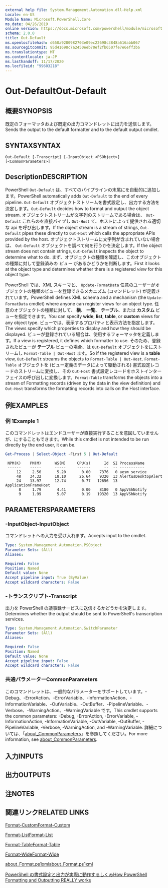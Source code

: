 ```yaml
---
external help file: System.Management.Automation.dll-Help.xml
Locale: en-US
Module Name: Microsoft.PowerShell.Core
ms.date: 04/26/2019
online version: https://docs.microsoft.com/powershell/module/microsoft.powershell.core/out-default?view=powershell-7.2&WT.mc_id=ps-gethelp
schema: 2.0.0
title: Out-Default
ms.openlocfilehash: d650a9280982703e09ec22698c3848a616abb067
ms.sourcegitcommit: 95d41698c7a2450eeb70ef2fb6507fe7e6eff3b6
ms.translationtype: MT
ms.contentlocale: ja-JP
ms.lasthandoff: 11/17/2020
ms.locfileid: "99603218"
---
```

# <span data-ttu-id="16d6f-102">Out-Default</span><span class="sxs-lookup"><span data-stu-id="16d6f-102">Out-Default</span></span>

## <span data-ttu-id="16d6f-103">概要</span><span class="sxs-lookup"><span data-stu-id="16d6f-103">SYNOPSIS</span></span>
<span data-ttu-id="16d6f-104">既定のフォーマッタおよび既定の出力コマンドレットに出力を送信します。</span><span class="sxs-lookup"><span data-stu-id="16d6f-104">Sends the output to the default formatter and to the default output cmdlet.</span></span>

## <span data-ttu-id="16d6f-105">SYNTAX</span><span class="sxs-lookup"><span data-stu-id="16d6f-105">SYNTAX</span></span>

```
Out-Default [-Transcript] [-InputObject <PSObject>] [<CommonParameters>]
```

## <span data-ttu-id="16d6f-106">Description</span><span class="sxs-lookup"><span data-stu-id="16d6f-106">DESCRIPTION</span></span>

<span data-ttu-id="16d6f-107">PowerShell `Out-Default` は、すべてのパイプラインの末尾にを自動的に追加します。</span><span class="sxs-lookup"><span data-stu-id="16d6f-107">PowerShell automatically adds `Out-Default` to the end of every pipeline.</span></span> <span data-ttu-id="16d6f-108">`Out-Default` オブジェクトストリームを書式設定し、出力する方法を決定します。</span><span class="sxs-lookup"><span data-stu-id="16d6f-108">`Out-Default` decides how to format and output the object stream.</span></span> <span data-ttu-id="16d6f-109">オブジェクトストリームが文字列のストリームである場合は、 `Out-Default` これらのを直接パイプし `Out-Host` て、ホストによって提供される適切な api を呼び出します。</span><span class="sxs-lookup"><span data-stu-id="16d6f-109">If the object stream is a stream of strings, `Out-Default` pipes these directly to `Out-Host` which calls the appropriate APIs provided by the host.</span></span> <span data-ttu-id="16d6f-110">オブジェクトストリームに文字列が含まれていない場合は、 `Out-Default` オブジェクトを調べて何を行うかを決定します。</span><span class="sxs-lookup"><span data-stu-id="16d6f-110">If the object stream does not contain strings, `Out-Default` inspects the object to determine what to do.</span></span>
<span data-ttu-id="16d6f-111">まず、オブジェクトの種類を確認し、このオブジェクトの種類に対して登録済みの _ビュー_ があるかどうかを判断します。</span><span class="sxs-lookup"><span data-stu-id="16d6f-111">First it looks at the object type and determines whether there is a registered _view_ for this object type.</span></span>

<span data-ttu-id="16d6f-112">PowerShell では、XML スキーマと、 `Update-FormatData` 任意のユーザーがオブジェクトの種類のビューを登録できるメカニズム (コマンドレット) が定義されています。</span><span class="sxs-lookup"><span data-stu-id="16d6f-112">PowerShell defines XML schema and a mechanism (the `Update-FormatData` cmdlet) where anyone can register views for an object type.</span></span> <span data-ttu-id="16d6f-113">任意のオブジェクトの種類に対して、 **横**、 **一覧**、 **テーブル**、または **カスタム** ビューを指定できます。</span><span class="sxs-lookup"><span data-stu-id="16d6f-113">You can specify **wide**, **list**, **table**, or **custom** views for any object type.</span></span> <span data-ttu-id="16d6f-114">ビューでは、表示するプロパティと表示方法を指定します。</span><span class="sxs-lookup"><span data-stu-id="16d6f-114">The views specify which properties to display and how they should be displayed.</span></span> <span data-ttu-id="16d6f-115">ビューが登録されている場合は、使用するフォーマッタを定義します。</span><span class="sxs-lookup"><span data-stu-id="16d6f-115">If a view is registered, it defines which formatter to use.</span></span> <span data-ttu-id="16d6f-116">そのため、登録されたビューが **テーブル** ビューの場合、は `Out-Default` オブジェクトをにストリームし `Format-Table | Out-Host` ます。</span><span class="sxs-lookup"><span data-stu-id="16d6f-116">So if the registered view is a **table** view, `Out-Default` streams the objects to `Format-Table | Out-Host`.</span></span> <span data-ttu-id="16d6f-117">`Format-Table` オブジェクトを (ビュー定義のデータによって駆動される) 書式設定レコードのストリームに変換し、その `Out-Host` 書式設定レコードをホストインターフェイスの呼び出しに変換します。</span><span class="sxs-lookup"><span data-stu-id="16d6f-117">`Format-Table` transforms the objects into a stream of Formatting records (driven by the data in the view definition) and `Out-Host` transforms the formatting records into calls on the Host interface.</span></span>

## <span data-ttu-id="16d6f-118">例</span><span class="sxs-lookup"><span data-stu-id="16d6f-118">EXAMPLES</span></span>

### <span data-ttu-id="16d6f-119">例 1</span><span class="sxs-lookup"><span data-stu-id="16d6f-119">Example 1</span></span>

<span data-ttu-id="16d6f-120">このコマンドレットはエンドユーザーが直接実行することを意図していませんが、にすることもできます。</span><span class="sxs-lookup"><span data-stu-id="16d6f-120">While this cmdlet is not intended to be run directly by the end user, it can be.</span></span>

```powershell
Get-Process | Select-Object -First 5 | Out-Default
```

```Output
 NPM(K)    PM(M)      WS(M)     CPU(s)      Id  SI ProcessName
 ------    -----      -----     ------      --  -- -----------
     12     2.56       5.20       0.00    7376   0 aesm_service
     48    34.32      18.10      26.64    9320  13 AlertusDesktopAlert
     24    13.97      12.74       0.77   12656  13 ApplicationFrameHost
      8     1.79       4.41       0.00    8180   0 AppVShNotify
      9     1.99       5.07       0.19   19320  13 AppVShNotify
```

## <span data-ttu-id="16d6f-121">PARAMETERS</span><span class="sxs-lookup"><span data-stu-id="16d6f-121">PARAMETERS</span></span>

### <span data-ttu-id="16d6f-122">-InputObject</span><span class="sxs-lookup"><span data-stu-id="16d6f-122">-InputObject</span></span>

<span data-ttu-id="16d6f-123">コマンドレットへの入力を受け入れます。</span><span class="sxs-lookup"><span data-stu-id="16d6f-123">Accepts input to the cmdlet.</span></span>

```yaml
Type: System.Management.Automation.PSObject
Parameter Sets: (All)
Aliases:

Required: False
Position: Named
Default value: None
Accept pipeline input: True (ByValue)
Accept wildcard characters: False
```

### <span data-ttu-id="16d6f-124">-トランスクリプト</span><span class="sxs-lookup"><span data-stu-id="16d6f-124">-Transcript</span></span>

<span data-ttu-id="16d6f-125">出力を PowerShell の議事録サービスに送信するかどうかを決定します。</span><span class="sxs-lookup"><span data-stu-id="16d6f-125">Determines whether the output should be sent to PowerShell's transcription services.</span></span>

```yaml
Type: System.Management.Automation.SwitchParameter
Parameter Sets: (All)
Aliases:

Required: False
Position: Named
Default value: None
Accept pipeline input: False
Accept wildcard characters: False
```

### <span data-ttu-id="16d6f-126">共通パラメーター</span><span class="sxs-lookup"><span data-stu-id="16d6f-126">CommonParameters</span></span>

<span data-ttu-id="16d6f-127">このコマンドレットは、一般的なパラメーターをサポートしています。-Debug、-ErrorAction、-ErrorVariable、-InformationAction、-InformationVariable、-OutVariable、-OutBuffer、-PipelineVariable、-Verbose、-WarningAction、-WarningVariable です。</span><span class="sxs-lookup"><span data-stu-id="16d6f-127">This cmdlet supports the common parameters: -Debug, -ErrorAction, -ErrorVariable, -InformationAction, -InformationVariable, -OutVariable, -OutBuffer, -PipelineVariable, -Verbose, -WarningAction, and -WarningVariable.</span></span> <span data-ttu-id="16d6f-128">詳細については、「[about_CommonParameters](https://go.microsoft.com/fwlink/?LinkID=113216)」を参照してください。</span><span class="sxs-lookup"><span data-stu-id="16d6f-128">For more information, see [about_CommonParameters](https://go.microsoft.com/fwlink/?LinkID=113216).</span></span>

## <span data-ttu-id="16d6f-129">入力</span><span class="sxs-lookup"><span data-stu-id="16d6f-129">INPUTS</span></span>

## <span data-ttu-id="16d6f-130">出力</span><span class="sxs-lookup"><span data-stu-id="16d6f-130">OUTPUTS</span></span>

## <span data-ttu-id="16d6f-131">注</span><span class="sxs-lookup"><span data-stu-id="16d6f-131">NOTES</span></span>

## <span data-ttu-id="16d6f-132">関連リンク</span><span class="sxs-lookup"><span data-stu-id="16d6f-132">RELATED LINKS</span></span>

[<span data-ttu-id="16d6f-133">Format-Custom</span><span class="sxs-lookup"><span data-stu-id="16d6f-133">Format-Custom</span></span>](../Microsoft.PowerShell.Utility/Format-Custom.md)

[<span data-ttu-id="16d6f-134">Format-List</span><span class="sxs-lookup"><span data-stu-id="16d6f-134">Format-List</span></span>](../Microsoft.PowerShell.Utility/Format-List.md)

[<span data-ttu-id="16d6f-135">Format-Table</span><span class="sxs-lookup"><span data-stu-id="16d6f-135">Format-Table</span></span>](../Microsoft.PowerShell.Utility/Format-Table.md)

[<span data-ttu-id="16d6f-136">Format-Wide</span><span class="sxs-lookup"><span data-stu-id="16d6f-136">Format-Wide</span></span>](../Microsoft.PowerShell.Utility/Format-Wide.md)

[<span data-ttu-id="16d6f-137">about_Format.ps1xml</span><span class="sxs-lookup"><span data-stu-id="16d6f-137">about_Format.ps1xml</span></span>](About/about_Format.ps1xml.md)

[<span data-ttu-id="16d6f-138">PowerShell の書式設定と出力が実際に動作するしくみ</span><span class="sxs-lookup"><span data-stu-id="16d6f-138">How PowerShell Formatting and Outputting REALLY works</span></span>](https://devblogs.microsoft.com/powershell/how-powershell-formatting-and-outputting-really-works/)


